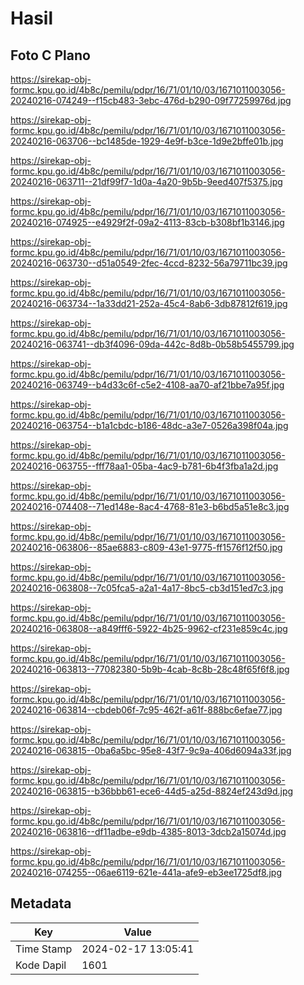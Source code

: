 # Hasil

## Foto C Plano

https://sirekap-obj-formc.kpu.go.id/4b8c/pemilu/pdpr/16/71/01/10/03/1671011003056-20240216-074249--f15cb483-3ebc-476d-b290-09f77259976d.jpg

https://sirekap-obj-formc.kpu.go.id/4b8c/pemilu/pdpr/16/71/01/10/03/1671011003056-20240216-063706--bc1485de-1929-4e9f-b3ce-1d9e2bffe01b.jpg

https://sirekap-obj-formc.kpu.go.id/4b8c/pemilu/pdpr/16/71/01/10/03/1671011003056-20240216-063711--21df99f7-1d0a-4a20-9b5b-9eed407f5375.jpg

https://sirekap-obj-formc.kpu.go.id/4b8c/pemilu/pdpr/16/71/01/10/03/1671011003056-20240216-074925--e4929f2f-09a2-4113-83cb-b308bf1b3146.jpg

https://sirekap-obj-formc.kpu.go.id/4b8c/pemilu/pdpr/16/71/01/10/03/1671011003056-20240216-063730--d51a0549-2fec-4ccd-8232-56a79711bc39.jpg

https://sirekap-obj-formc.kpu.go.id/4b8c/pemilu/pdpr/16/71/01/10/03/1671011003056-20240216-063734--1a33dd21-252a-45c4-8ab6-3db87812f619.jpg

https://sirekap-obj-formc.kpu.go.id/4b8c/pemilu/pdpr/16/71/01/10/03/1671011003056-20240216-063741--db3f4096-09da-442c-8d8b-0b58b5455799.jpg

https://sirekap-obj-formc.kpu.go.id/4b8c/pemilu/pdpr/16/71/01/10/03/1671011003056-20240216-063749--b4d33c6f-c5e2-4108-aa70-af21bbe7a95f.jpg

https://sirekap-obj-formc.kpu.go.id/4b8c/pemilu/pdpr/16/71/01/10/03/1671011003056-20240216-063754--b1a1cbdc-b186-48dc-a3e7-0526a398f04a.jpg

https://sirekap-obj-formc.kpu.go.id/4b8c/pemilu/pdpr/16/71/01/10/03/1671011003056-20240216-063755--fff78aa1-05ba-4ac9-b781-6b4f3fba1a2d.jpg

https://sirekap-obj-formc.kpu.go.id/4b8c/pemilu/pdpr/16/71/01/10/03/1671011003056-20240216-074408--71ed148e-8ac4-4768-81e3-b6bd5a51e8c3.jpg

https://sirekap-obj-formc.kpu.go.id/4b8c/pemilu/pdpr/16/71/01/10/03/1671011003056-20240216-063806--85ae6883-c809-43e1-9775-ff1576f12f50.jpg

https://sirekap-obj-formc.kpu.go.id/4b8c/pemilu/pdpr/16/71/01/10/03/1671011003056-20240216-063808--7c05fca5-a2a1-4a17-8bc5-cb3d151ed7c3.jpg

https://sirekap-obj-formc.kpu.go.id/4b8c/pemilu/pdpr/16/71/01/10/03/1671011003056-20240216-063808--a849fff6-5922-4b25-9962-cf231e859c4c.jpg

https://sirekap-obj-formc.kpu.go.id/4b8c/pemilu/pdpr/16/71/01/10/03/1671011003056-20240216-063813--77082380-5b9b-4cab-8c8b-28c48f65f6f8.jpg

https://sirekap-obj-formc.kpu.go.id/4b8c/pemilu/pdpr/16/71/01/10/03/1671011003056-20240216-063814--cbdeb06f-7c95-462f-a61f-888bc6efae77.jpg

https://sirekap-obj-formc.kpu.go.id/4b8c/pemilu/pdpr/16/71/01/10/03/1671011003056-20240216-063815--0ba6a5bc-95e8-43f7-9c9a-406d6094a33f.jpg

https://sirekap-obj-formc.kpu.go.id/4b8c/pemilu/pdpr/16/71/01/10/03/1671011003056-20240216-063815--b36bbb61-ece6-44d5-a25d-8824ef243d9d.jpg

https://sirekap-obj-formc.kpu.go.id/4b8c/pemilu/pdpr/16/71/01/10/03/1671011003056-20240216-063816--df11adbe-e9db-4385-8013-3dcb2a15074d.jpg

https://sirekap-obj-formc.kpu.go.id/4b8c/pemilu/pdpr/16/71/01/10/03/1671011003056-20240216-074255--06ae6119-621e-441a-afe9-eb3ee1725df8.jpg


## Metadata

| Key        | Value               |
| ---------- | ------------------- |
| Time Stamp | 2024-02-17 13:05:41 |
| Kode Dapil | 1601                |



